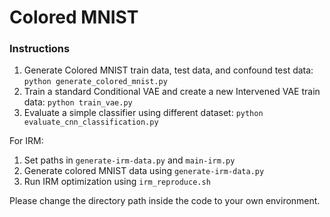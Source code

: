 # Colored MNIST

### Instructions
1. Generate Colored MNIST train data, test data, and confound test data: ```python generate_colored_mnist.py```
2. Train a standard Conditional VAE and create a new Intervened VAE train data: ```python train_vae.py```
3. Evaluate a simple classifier using different dataset: ```python evaluate_cnn_classification.py```

For IRM:

1. Set paths in ```generate-irm-data.py``` and ```main-irm.py```
2. Generate colored MNIST data using ```generate-irm-data.py```
2. Run IRM optimization using ```irm_reproduce.sh```

Please change the directory path inside the code to your own environment. 
